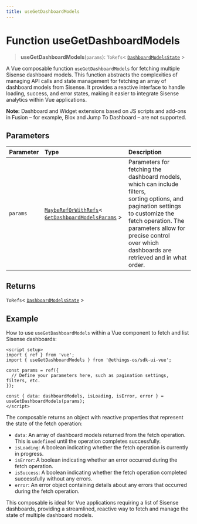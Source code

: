 ```yaml
---
title: useGetDashboardModels
---
```


# Function useGetDashboardModels <Badge type="fusionEmbed" text="Fusion Embed" />

> **useGetDashboardModels**(`params`): `ToRefs`\< [`DashboardModelsState`](../../sdk-ui/type-aliases/type-alias.DashboardModelsState.md) \>

A Vue composable function `useGetDashboardModels` for fetching multiple Sisense dashboard models.
This function abstracts the complexities of managing API calls and state management for fetching an array of
dashboard models from Sisense. It provides a reactive interface to handle loading, success, and error states,
making it easier to integrate Sisense analytics within Vue applications.

**Note:** Dashboard and Widget extensions based on JS scripts and add-ons in Fusion – for example, Blox and Jump To Dashboard – are not supported.

## Parameters

| Parameter | Type | Description |
| :------ | :------ | :------ |
| `params` | [`MaybeRefOrWithRefs`](../type-aliases/type-alias.MaybeRefOrWithRefs.md)\< [`GetDashboardModelsParams`](../interfaces/interface.GetDashboardModelsParams.md) \> | Parameters for fetching the dashboard models, which can include filters,<br />sorting options, and pagination settings to customize the fetch operation. The parameters allow for precise control<br />over which dashboards are retrieved and in what order. |

## Returns

`ToRefs`\< [`DashboardModelsState`](../../sdk-ui/type-aliases/type-alias.DashboardModelsState.md) \>

## Example

How to use `useGetDashboardModels` within a Vue component to fetch and list Sisense dashboards:
```vue
<script setup>
import { ref } from 'vue';
import { useGetDashboardModels } from '@ethings-os/sdk-ui-vue';

const params = ref({
  // Define your parameters here, such as pagination settings, filters, etc.
});

const { data: dashboardModels, isLoading, isError, error } = useGetDashboardModels(params);
</script>
```

The composable returns an object with reactive properties that represent the state of the fetch operation:
- `data`: An array of dashboard models returned from the fetch operation. This is `undefined` until the operation completes successfully.
- `isLoading`: A boolean indicating whether the fetch operation is currently in progress.
- `isError`: A boolean indicating whether an error occurred during the fetch operation.
- `isSuccess`: A boolean indicating whether the fetch operation completed successfully without any errors.
- `error`: An error object containing details about any errors that occurred during the fetch operation.

This composable is ideal for Vue applications requiring a list of Sisense dashboards, providing a streamlined, reactive
way to fetch and manage the state of multiple dashboard models.
